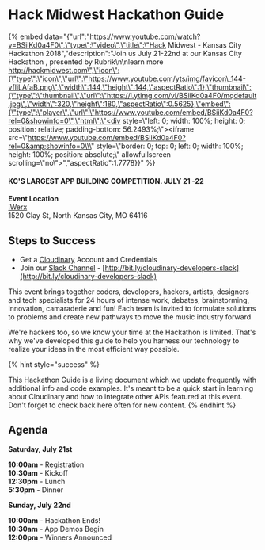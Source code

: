 # Hack Midwest Hackathon Guide

{% embed data="{\"url\":\"https://www.youtube.com/watch?v=BSiiKd0a4F0\",\"type\":\"video\",\"title\":\"Hack Midwest - Kansas City Hackathon 2018\",\"description\":\"Join us July 21-22nd at our Kansas City Hackathon , presented by Rubrik\\n\\nlearn more  http://hackmidwest.com\",\"icon\":{\"type\":\"icon\",\"url\":\"https://www.youtube.com/yts/img/favicon\_144-vfliLAfaB.png\",\"width\":144,\"height\":144,\"aspectRatio\":1},\"thumbnail\":{\"type\":\"thumbnail\",\"url\":\"https://i.ytimg.com/vi/BSiiKd0a4F0/mqdefault.jpg\",\"width\":320,\"height\":180,\"aspectRatio\":0.5625},\"embed\":{\"type\":\"player\",\"url\":\"https://www.youtube.com/embed/BSiiKd0a4F0?rel=0&showinfo=0\",\"html\":\"<div style=\\\"left: 0; width: 100%; height: 0; position: relative; padding-bottom: 56.2493%;\\\"><iframe src=\\\"https://www.youtube.com/embed/BSiiKd0a4F0?rel=0&amp;showinfo=0\\\" style=\\\"border: 0; top: 0; left: 0; width: 100%; height: 100%; position: absolute;\\\" allowfullscreen scrolling=\\\"no\\\"></iframe></div>\",\"aspectRatio\":1.7778}}" %}

#### **KC'S LARGEST APP BUILDING COMPETITION.  JULY 21 -22**

**Event Location**  
[iWerx](http://iwerx.org/)  
1520 Clay St, North Kansas City, MO 64116

## Steps to Success

* Get a [Cloudinary](https://cloudinary.com/signup?utm_source=Wallifornia&utm_medium=Gitbook&utm_campaign=Evangelism&utm_term=Hackathon-Guide&utm_content=Signup_Wallifornia-2018) Account and Credentials
* Join our [Slack Channel](https://join.slack.com/t/cloudinarydevelopers/shared_invite/enQtMzcyODQ3NTMxMzAxLWIwNzlmZTQxMjNhYmZhOGNmNWY3NjExMGU1M2RmODAzOWIzMTY4YjhkOWQ2YzE0ZGIwNWM2NDk1ZTE5ZTdhOWU) - [http://bit.ly/cloudinary-developers-slack](http://bit.ly/cloudinary-developers-slack)​

This event brings together coders, developers, hackers, artists, designers and tech specialists for 24 hours of intense work, debates, brainstorming, innovation, camaraderie and fun! Each team is invited to formulate solutions to problems and create new pathways to move the music industry forward

We're hackers too, so we know your time at the Hackathon is limited. That's why we've developed this guide to help you harness our technology to realize your ideas in the most efficient way possible.  


{% hint style="success" %}


This Hackathon Guide is a living document which we update frequently with additional info and code examples. It's meant to be a quick start in learning about Cloudinary and how to integrate other APIs featured at this event. Don't forget to check back here often for new content.
{% endhint %}

## 

## Agenda

**Saturday, July 21st**

**10:00am** - Registration   
**10:30am** - Kickoff   
**12:30pm** - Lunch   
**5:30pm** - Dinner

**Sunday, July 22nd**

**10:00am** - Hackathon Ends!   
**10:30am** - App Demos Begin   
**12:00pm** - Winners Announced

